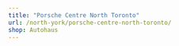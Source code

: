 ```yaml
---
title: "Porsche Centre North Toronto"
url: /north-york/porsche-centre-north-toronto/
shop: Autohaus
---
```

